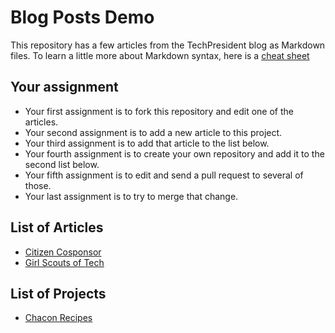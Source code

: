 # Blog Posts Demo

This repository has a few articles from the TechPresident blog as Markdown files.  To learn a little more about Markdown syntax, here is a [cheat sheet](https://github.com/adam-p/markdown-here/wiki/Markdown-Cheatsheet)

## Your assignment

* Your first assignment is to fork this repository and edit one of the articles.
* Your second assignment is to add a new article to this project.
* Your third assignment is to add that article to the list below.
* Your fourth assignment is to create your own repository and add it to the second list below.
* Your fifth assignment is to edit and send a pull request to several of those.
* Your last assignment is to try to merge that change.

## List of Articles

* [Citizen Cosponsor](citizen-cosponsor.md)
* [Girl Scouts of Tech](girl-scouts-of-tech.md)


## List of Projects

* [Chacon Recipes](https://github.com/schacon/recipes)
